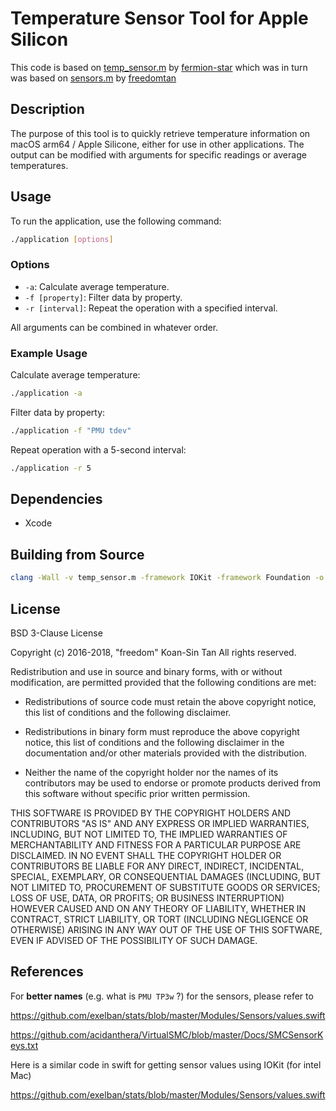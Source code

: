 # Temperature Sensor Tool for Apple Silicon
This code is based on [temp_sensor.m](https://github.com/fermion-star/apple_sensors/temp_sensor.m) by [fermion-star](https://github.com/fermion-star) which was in turn was based on [sensors.m](https://github.com/freedomtan/sensors/blob/master/sensors/sensors.m) by [freedomtan](https://github.com/freedomtan)

## Description
The purpose of this tool is to quickly retrieve temperature information on macOS arm64 / Apple Silicone, either for use in other applications. The output can be modified with arguments for specific readings or average temperatures.

## Usage
To run the application, use the following command:
```bash
./application [options]
```
### Options
- `-a`: Calculate average temperature.
- `-f [property]`: Filter data by property.
- `-r [interval]`: Repeat the operation with a specified interval.

All arguments can be combined in whatever order.

### Example Usage
Calculate average temperature:
```bash
./application -a
```
Filter data by property:
```bash
./application -f "PMU tdev"
```
Repeat operation with a 5-second interval:

```bash
./application -r 5
```
## Dependencies
- Xcode

## Building from Source
```bash
clang -Wall -v temp_sensor.m -framework IOKit -framework Foundation -o temp_sensor
```

## License
BSD 3-Clause License

Copyright (c) 2016-2018, "freedom" Koan-Sin Tan
All rights reserved.

Redistribution and use in source and binary forms, with or without
modification, are permitted provided that the following conditions are met:

* Redistributions of source code must retain the above copyright notice, this
  list of conditions and the following disclaimer.

* Redistributions in binary form must reproduce the above copyright notice,
  this list of conditions and the following disclaimer in the documentation
  and/or other materials provided with the distribution.

* Neither the name of the copyright holder nor the names of its
  contributors may be used to endorse or promote products derived from
  this software without specific prior written permission.

THIS SOFTWARE IS PROVIDED BY THE COPYRIGHT HOLDERS AND CONTRIBUTORS "AS IS"
AND ANY EXPRESS OR IMPLIED WARRANTIES, INCLUDING, BUT NOT LIMITED TO, THE
IMPLIED WARRANTIES OF MERCHANTABILITY AND FITNESS FOR A PARTICULAR PURPOSE ARE
DISCLAIMED. IN NO EVENT SHALL THE COPYRIGHT HOLDER OR CONTRIBUTORS BE LIABLE
FOR ANY DIRECT, INDIRECT, INCIDENTAL, SPECIAL, EXEMPLARY, OR CONSEQUENTIAL
DAMAGES (INCLUDING, BUT NOT LIMITED TO, PROCUREMENT OF SUBSTITUTE GOODS OR
SERVICES; LOSS OF USE, DATA, OR PROFITS; OR BUSINESS INTERRUPTION) HOWEVER
CAUSED AND ON ANY THEORY OF LIABILITY, WHETHER IN CONTRACT, STRICT LIABILITY,
OR TORT (INCLUDING NEGLIGENCE OR OTHERWISE) ARISING IN ANY WAY OUT OF THE USE
OF THIS SOFTWARE, EVEN IF ADVISED OF THE POSSIBILITY OF SUCH DAMAGE.

## References

For **better names** (e.g. what is `PMU TP3w` ?) for the sensors, please refer to

https://github.com/exelban/stats/blob/master/Modules/Sensors/values.swift

https://github.com/acidanthera/VirtualSMC/blob/master/Docs/SMCSensorKeys.txt

Here is a similar code in swift for getting sensor values using IOKit (for intel Mac)

https://github.com/exelban/stats/blob/master/Modules/Sensors/values.swift


